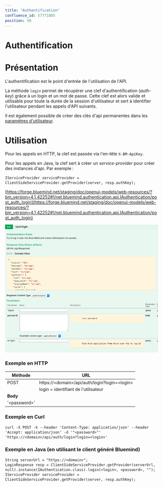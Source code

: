 ```yaml
---
title: "Authentification"
confluence_id: 57771885
position: 50
---
```

# Authentification


# Présentation

L'authentification est le point d'entrée de l'utilisation de l'API.

La méthode `login` permet de récupérer une clef d'authentification (*auth-key*) grâce à un login et un mot de passe. Cette clef est alors valide et utilisable pour toute la durée de la session d'utilisateur et sert à identifier l'utilisateur pendant les appels d'API suivants.

Il est également possible de créer des clés d'api permanentes dans les [paramètres d'utilisateur](/Guide_de_l_utilisateur/Paramètres_utilisateur/).


# Utilisation

Pour les appels en HTTP, la clef est passée via l'en-tête `X-BM-ApiKey`.

Pour les appels en Java, la clef sert à créer un *service-provider* pour créer des instances d'api.
Par exemple :


```
IServiceProvider serviceProvider = ClientSideServiceProvider.getProvider(server, resp.authKey);
```


[https://forge.bluemind.net/staging/doc/openui-models/web-resources/?bm_version=4.1.42252#!/net.bluemind.authentication.api.IAuthentication/post_auth_login](https://forge.bluemind.net/staging/doc/openui-models/web-resources/?bm_version=4.1.42252#!/net.bluemind.authentication.api.IAuthentication/post_auth_login)

![](../../attachments/57771885/57771886.png)

### Exemple en HTTP


| Méthode | URL |
| --- | --- |
| POST | https://&lt;domain>/api/auth/login?login=&lt;login> |
|  | login = identifiant de l'utilisateur |
| **Body** |
| '&lt;password>' |


### Exemple en Curl


```
curl -X POST -k --header 'Content-Type: application/json' --header 'Accept: application/json' -d '"<password>"' 'https://<domain>/api/auth/login?login=<login>'
```


### Exemple en Java (en utilisant le client généré Bluemind)


```
String serverUrl = "https://<domain>";
LoginResponse resp = ClientSideServiceProvider.getProvider(serverUrl, null).instance(IAuthentication.class).login(<login>, <password>, "");
IServiceProvider serviceProvider = ClientSideServiceProvider.getProvider(server, resp.authKey);

```


